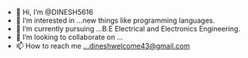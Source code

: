 - 👋 Hi, I’m @DINESH5616
- 👀 I’m interested in ...new things like programming languages.
- 🌱 I’m currently pursuing ...B.E Electrical and Electronics Engineering.
- 💞️ I’m looking to collaborate on ...
- 📫 How to reach me ...dineshwelcome43@gmail.com






<!---
DINESH5616/DINESH5616 is a ✨ special ✨ repository because its `README.md` (this file) appears on your GitHub profile.
You can click the Preview link to take a look at your changes.
--->
